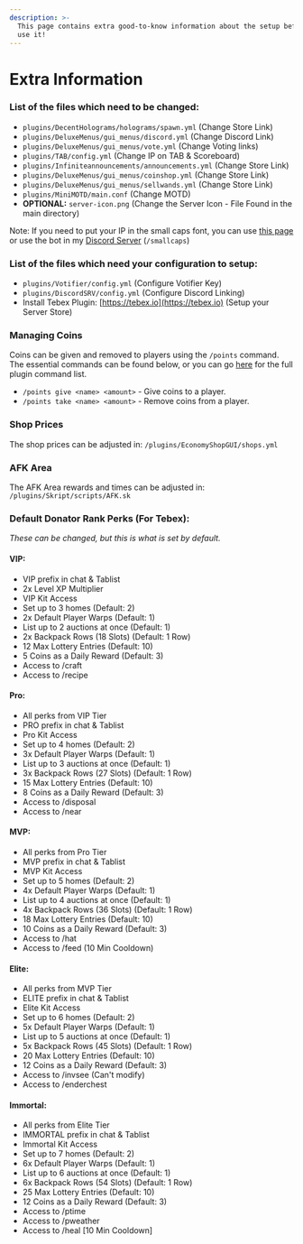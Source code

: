 ```yaml
---
description: >-
  This page contains extra good-to-know information about the setup before you
  use it!
---
```


# Extra Information

### List of the files which need to be changed:

* `plugins/DecentHolograms/holograms/spawn.yml` (Change Store Link)
* `plugins/DeluxeMenus/gui_menus/discord.yml` (Change Discord Link)
* `plugins/DeluxeMenus/gui_menus/vote.yml` (Change Voting links)
* `plugins/TAB/config.yml` (Change IP on TAB & Scoreboard)
* `plugins/Infiniteannouncements/announcements.yml` (Change Store Link)
* `plugins/DeluxeMenus/gui_menus/coinshop.yml` (Change Store Link)
* `plugins/DeluxeMenus/gui_menus/sellwands.yml` (Change Store Link)
* `plugins/MiniMOTD/main.conf` (Change MOTD)
* **OPTIONAL:** `server-icon.png` (Change the Server Icon - File Found in the main directory)

Note: If you need to put your IP in the small caps font, you can use [this page](https://www.madeintext.com/small-caps-text-generator/) or use the bot in my [Discord Server](https://dsc.gg/thomaskeig) (`/smallcaps`)

### List of the files which need your configuration to setup:

* `plugins/Votifier/config.yml` (Configure Votifier Key)
* `plugins/DiscordSRV/config.yml` (Configure Discord Linking)
* Install Tebex Plugin: [https://tebex.io](https://tebex.io) (Setup your Server Store)

### Managing Coins

Coins can be given and removed to players using the `/points` command. The essential commands can be found below, or you can go [here](https://github.com/Rosewood-Development/PlayerPoints/wiki/Commands-&-Permissions) for the full plugin command list.

* `/points give <name> <amount>` - Give coins to a player.
* `/points take <name> <amount>` - Remove coins from a player.

### Shop Prices

The shop prices can be adjusted in: `/plugins/EconomyShopGUI/shops.yml`

### AFK Area

The AFK Area rewards and times can be adjusted in: `/plugins/Skript/scripts/AFK.sk`

### Default Donator Rank Perks (For Tebex):&#x20;

_These can be changed, but this is what is set by default._

#### VIP:

* VIP prefix in chat & Tablist
* 2x Level XP Multiplier
* VIP Kit Access
* Set up to 3 homes (Default: 2)
* 2x Default Player Warps (Default: 1)
* List up to 2 auctions at once (Default: 1)
* 2x Backpack Rows (18 Slots) (Default: 1 Row)
* 12 Max Lottery Entries (Default: 10)
* 5 Coins as a Daily Reward (Default: 3)
* Access to /craft
* Access to /recipe

#### Pro:

* All perks from VIP Tier
* PRO prefix in chat & Tablist
* Pro Kit Access
* Set up to 4 homes (Default: 2)
* 3x Default Player Warps (Default: 1)
* List up to 3 auctions at once (Default: 1)
* 3x Backpack Rows (27 Slots) (Default: 1 Row)
* 15 Max Lottery Entries (Default: 10)
* 8 Coins as a Daily Reward (Default: 3)
* Access to /disposal
* Access to /near

#### MVP:

* All perks from Pro Tier
* MVP prefix in chat & Tablist
* MVP Kit Access
* Set up to 5 homes (Default: 2)
* 4x Default Player Warps (Default: 1)
* List up to 4 auctions at once (Default: 1)
* 4x Backpack Rows (36 Slots) (Default: 1 Row)
* 18 Max Lottery Entries (Default: 10)
* 10 Coins as a Daily Reward (Default: 3)
* Access to /hat
* Access to /feed (10 Min Cooldown)

#### Elite:

* All perks from MVP Tier
* ELITE prefix in chat & Tablist
* Elite Kit Access
* Set up to 6 homes (Default: 2)
* 5x Default Player Warps (Default: 1)
* List up to 5 auctions at once (Default: 1)
* 5x Backpack Rows (45 Slots) (Default: 1 Row)
* 20 Max Lottery Entries (Default: 10)
* 12 Coins as a Daily Reward (Default: 3)
* Access to /invsee (Can't modify)
* Access to /enderchest

#### Immortal:

* All perks from Elite Tier
* IMMORTAL prefix in chat & Tablist
* Immortal Kit Access
* Set up to 7 homes (Default: 2)
* 6x Default Player Warps (Default: 1)
* List up to 6 auctions at once (Default: 1)
* 6x Backpack Rows (54 Slots) (Default: 1 Row)
* 25 Max Lottery Entries (Default: 10)
* 12 Coins as a Daily Reward (Default: 3)
* Access to /ptime
* Access to /pweather
* Access to /heal \[10 Min Cooldown]
